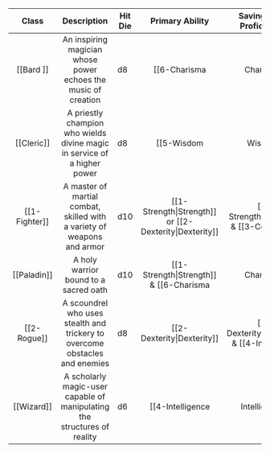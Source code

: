 |     Class     |                                 Description                                 | Hit Die |                    Primary Ability                     |        Saving Throw Proficiencies         |     |
|:-------------:|:---------------------------------------------------------------------------:| ------- |:------------------------------------------------------:|:-----------------------------------------:| --- |
|   [[Bard ]]   |       An inspiring magician whose power echoes the music of creation        | d8      |                        [[6-Charisma|Charisma]]                        |   [[2-Dexterity\|Dexterity]] & [[6-Charisma|Charisma]]   |     |
|  [[Cleric]]   |  A priestly champion who wields divine magic in service of a higher power   | d8      |                         [[5-Wisdom|Wisdom]]                         |             [[5-Wisdom|Wisdom]] & [[6-Charisma|Charisma]]             |     |
| [[1-Fighter]] |   A master of martial combat, skilled with a variety of weapons and armor   | d10     | [[1-Strength\|Strength]] or [[2-Dexterity\|Dexterity]] |  [[1-Strength\|Strength]] & [[3-Constitution|Constitution]]  |     |
|  [[Paladin]]  |                    A holy warrior bound to a sacred oath                    | d10     |          [[1-Strength\|Strength]] & [[6-Charisma|Charisma]]           |             Wisdom & [[6-Charisma|Charisma]]             |     |
|  [[2-Rogue]]  | A scoundrel who uses stealth and trickery to overcome obstacles and enemies | d8      |               [[2-Dexterity\|Dexterity]]               | [[2-Dexterity\|Dexterity]] & [[4-Intelligence|Intelligence]] |     |
|  [[Wizard]]   |  A scholarly magic-user capable of manipulating the structures of reality   | d6      |                      [[4-Intelligence|Intelligence]]                      |           [[4-Intelligence|Intelligence]] & [[5-Wisdom|Wisdom]]           |     |